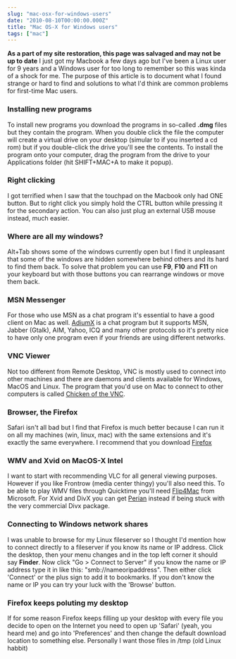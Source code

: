 ```yaml
---
slug: "mac-osx-for-windows-users"
date: "2010-08-10T00:00:00.000Z"
title: "Mac OS-X for Windows users"
tags: ["mac"]
---
```


**As a part of my site restoration, this page was salvaged and may not be up to date** I just got my Macbook a few days ago but I've been a Linux user for 9 years and a Windows user for too long to remember so this was kinda of a shock for me. The purpose of this article is to document what I found strange or hard to find and solutions to what I'd think are common problems for first-time Mac users.

### Installing new programs

To install new programs you download the programs in so-called **.dmg** files but they contain the program. When you double click the file the computer will create a virtual drive on your desktop (simular to if you inserted a cd rom) but if you double-click the drive you'll see the contents. To install the program onto your computer, drag the program from the drive to your Applications folder (hit SHIFT+MAC+A to make it popup).

### Right clicking

I got terrified when I saw that the touchpad on the Macbook only had ONE button. But to right click you simply hold the CTRL button while pressing it for the secondary action. You can also just plug an external USB mouse instead, much easier.

### Where are all my windows?

Alt+Tab shows some of the windows currently open but I find it unpleasant that some of the windows are hidden somewhere behind others and its hard to find them back. To solve that problem you can use **F9**, **F10** and **F11** on your keyboard but with those buttons you can rearrange windows or move them back.

### MSN Messenger

For those who use MSN as a chat program it's essential to have a good client on Mac as well. [AdiumX](http://www.adiumx.com) is a chat program but it supports MSN, Jabber (Gtalk), AIM, Yahoo, ICQ and many other protocols so it's pretty nice to have only one program even if your friends are using different networks.

### VNC Viewer

Not too different from Remote Desktop, VNC is mostly used to connect into other machines and there are daemons and clients available for Windows, MacOS and Linux. The program that you'd use on Mac to connect to other computers is called [Chicken of the VNC](http://sourceforge.net/projects/cotvnc/).

### Browser, the Firefox

Safari isn't all bad but I find that Firefox is much better because I can run it on all my machines (win, linux, mac) with the same extensions and it's exactly the same everywhere. I recommend that you download [Firefox](http://www.getfirefox.com)

### WMV and Xvid on MacOS-X Intel

I want to start with recommending VLC for all general viewing purposes. However if you like Frontrow (media center thingy) you'll also need this. To be able to play WMV files through Quicktime you'll need [Flip4Mac](http://www.microsoft.com/windows/windowsmedia/player/wmcomponents.mspx) from Microsoft. For Xvid and DivX you can get [Perian](http://perian.org) instead if being stuck with the very commercial Divx package.

### Connecting to Windows network shares

I was unable to browse for my Linux fileserver so I thought I'd mention how to connect directly to a fileserver if you know its name or IP address. Click the desktop, then your menu changes and in the top left corner it should say **Finder**. Now click "Go > Connect to Server" if you know the name or IP address type it in like this: "smb://nameoripaddress". Then either click 'Connect' or the plus sign to add it to bookmarks. If you don't know the name or IP you can try your luck with the 'Browse' button.

### Firefox keeps poluting my desktop

If for some reason Firefox keeps filling up your desktop with every file you decide to open on the Internet you need to open up 'Safari' (yeah, you heard me) and go into 'Preferences' and then change the default download location to something else. Personally I want those files in /tmp (old Linux habbit)

